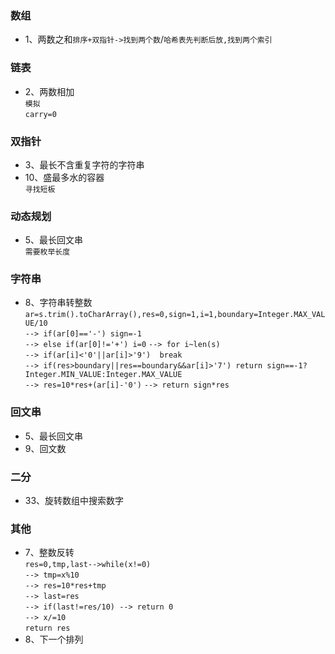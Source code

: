 ### 数组
- 1、两数之和`排序+双指针->找到两个数`/`哈希表先判断后放,找到两个索引`
### 链表
- 2、两数相加  
  `模拟`  
  `carry=0`  
  
### 双指针  
- 3、最长不含重复字符的字符串 
- 10、盛最多水的容器  
  `寻找短板`
### 动态规划
- 5、最长回文串  
  `需要枚举长度`
### 字符串
- 8、字符串转整数  
  `ar=s.trim().toCharArray(),res=0,sign=1,i=1,boundary=Integer.MAX_VALUE/10`  
  `--> if(ar[0]=='-') sign=-1`  
  `--> else if(ar[0]!='+') i=0`
  `--> for i~len(s)`  
  `--> if(ar[i]<'0'||ar[i]>'9')  break`  
  `--> if(res>boundary||res==boundary&&ar[i]>'7') return sign==-1?Integer.MIN_VALUE:Integer.MAX_VALUE`  
  `--> res=10*res+(ar[i]-'0')`
  `--> return sign*res`
### 回文串
- 5、最长回文串
- 9、回文数
### 二分
- 33、旋转数组中搜索数字
### 其他
- 7、整数反转  
  `res=0,tmp,last-->while(x!=0)`  
  `--> tmp=x%10`  
  `--> res=10*res+tmp`  
  `--> last=res`  
  `--> if(last!=res/10) --> return 0`  
  `--> x/=10`  
  `return res`
- 8、下一个排列  
  
  
